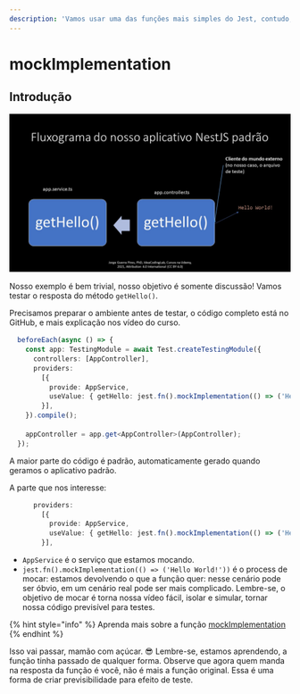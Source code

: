```yaml
---
description: 'Vamos usar uma das funções mais simples do Jest, contudo, bastante importante'
---
```


# mockImplementation

## Introdução

![Sequ&#xEA;ncia de eventos quando chamamos o m&#xE9;todo getHello\(\)](../../.gitbook/assets/fig-3.jpg)

Nosso exemplo é bem trivial, nosso objetivo é somente discussão! Vamos testar o resposta do método `getHello()`.

Precisamos preparar o ambiente antes de testar, o código completo está no GitHub, e mais explicação nos vídeo do curso. 

```typescript
  beforeEach(async () => {
    const app: TestingModule = await Test.createTestingModule({
      controllers: [AppController],
      providers:
        [{
          provide: AppService,
          useValue: { getHello: jest.fn().mockImplementation(() => ('Hello World!')) }
        }],
    }).compile();

    appController = app.get<AppController>(AppController);
  });

```

A maior parte do código é padrão, automaticamente gerado quando geramos o aplicativo padrão. 

A parte que nos interesse:

```typescript
      providers:
        [{
          provide: AppService,
          useValue: { getHello: jest.fn().mockImplementation(() => ('Hello World!')) }
        }],

```

* `AppService` é o serviço que estamos mocando.
* `jest.fn().mockImplementation(() => ('Hello World!'))` é o process de mocar: estamos devolvendo o que a função quer: nesse cenário pode ser óbvio, em um cenário real pode ser mais complicado. Lembre-se, o objetivo de mocar é torna nossa vídeo fácil, isolar e simular, tornar nossa código previsível para testes. 

{% hint style="info" %}
Aprenda mais sobre a função [mockImplementation](https://jestjs.io/docs/mock-function-api#mockfnmockresolvedvaluevalue)
{% endhint %}

Isso vai passar, mamão com açúcar. 😎 Lembre-se, estamos aprendendo, a função tinha passado de qualquer forma. Observe que agora quem manda na resposta da função é você, não é mais a função original. Essa é uma forma de criar previsibilidade para efeito de teste. 





